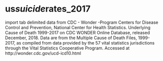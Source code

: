 <h1 id="ussuiciderates_2017">us<em>suicide</em>rates_2017</h1>

<p>import tab delimited data from CDC - Wonder -Program
Centers for Disease Control and Prevention, National Center for Health Statistics. 
Underlying Cause of Death 1999-2017 on CDC WONDER Online Database, released December, 2018. 
Data are from the Multiple Cause of Death Files, 1999-2017, as compiled from data provided 
by the 57 vital statistics jurisdictions through the Vital Statistics Cooperative Program. 
Accessed at http://wonder.cdc.gov/ucd-icd10.html</p>
